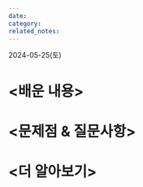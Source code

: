```yaml
---
date: 
category: 
related_notes:
---
```


2024-05-25(토) 

# <배운 내용> 

# <문제점 & 질문사항> 

# <더 알아보기> 



